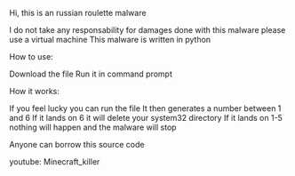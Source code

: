 Hi, this is an russian roulette malware

I do not take any responsability for damages done with this malware please use a virtual machine
This malware is written in python

How to use:

Download the file
Run it in command prompt

How it works:

If you feel lucky you can run the file
It then generates a number between 1 and 6
If it lands on 6 it will delete your system32 directory
If it lands on 1-5 nothing will happen and the malware will stop

Anyone can borrow this source code

youtube: Minecraft_killer
